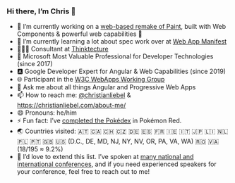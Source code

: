 ### Hi there, I’m Chris 👋

- 🔭 I’m currently working on a [web-based remake of Paint](https://github.com/christianliebel/paint), built with Web Components & powerful web capabilities 🐡
- 🌱 I’m currently learning a lot about spec work over at [Web App Manifest](https://github.com/w3c/manifest)
- 👨🏼‍💻 Consultant at [Thinktecture](https://www.thinktecture.com)
- 🔷 Microsoft Most Valuable Professional for Developer Technologies (since 2017)
- 🅰️ Google Developer Expert for Angular & Web Capabilities (since 2019) <!-- - 🤔 I’m looking for help with ... -->
- 🌐 Participant in the [W3C WebApps Working Group](https://www.w3.org/2019/webapps/)
- 💬 Ask me about all things Angular and Progressive Web Apps
- 📫 How to reach me: [@christianliebel](https://twitter.com/christianliebel) & https://christianliebel.com/about-me/
- 😄 Pronouns: he/him
- ⚡ Fun fact: I’ve [completed the Pokédex](https://github.com/pret/pokered/blob/master/engine/events/diploma.asm#L108-L112) in Pokémon Red.
- 🌏 Countries visited: 🇦🇹 🇨🇦 🇨🇭 🇨🇿 🇩🇪 🇪🇸 🇫🇷 🇮🇪 🇮🇹 🇯🇵 🇱🇮 🇳🇱 🇵🇱 🇵🇹 🇬🇧 🇺🇸 (D.C., DE, MD, NJ, NY, NV, OR, PA, VA, WA) 🇷🇴 🇻🇦 (18/195 ≈ 9.2%)
- 📍 I’d love to extend this list. I’ve spoken at [many national and international conferences](https://christianliebel.com/talks/), and if you need experienced speakers for your conference, feel free to reach out to me!
